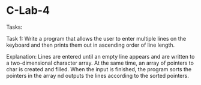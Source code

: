 # C-Lab-4
Tasks:

Task 1:
Write a program that allows the user to enter multiple lines on the keyboard 
and then prints them out in ascending order of line length.

Explanation:
Lines are entered until an empty line appears and are written to a two-dimensional 
character array. At the same time, an array of pointers to char is created and 
filled. When the input is finished, the program sorts the pointers in the array 
nd outputs the lines according to the sorted pointers.
